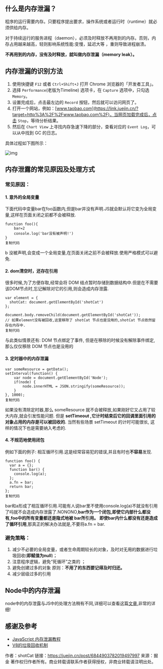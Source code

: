 ## 什么是内存泄漏？

程序的运行需要内存。只要程序提出要求，操作系统或者运行时（runtime）就必须供给内存。

对于持续运行的服务进程（daemon），必须及时释放不再用到的内存。否则，内存占用越来越高，轻则影响系统性能:变慢，延迟大等 ，重则导致进程崩溃。

**不再用到的内存，没有及时释放，就叫做内存泄漏（memory leak）。**

## 内存泄漏的识别方法

1. 使用快捷键 `F12` 或者 `Ctrl+Shift+J` 打开 Chrome 浏览器的「开发者工具」。
2. 选择 `Performance`(老版为Timeline) 选项卡，在 `Capture` 选项中，只勾选 `Memory`。
3. 设置完成后，点击最左边的 `Record` 按钮，然后就可以访问网页了。
4. 打开一个网站，例如：[www.taobao.com](https://link.juejin.cn/?target=http%3A%2F%2Fwww.taobao.com%2F)，当网页加载完成后，点击 `Stop`，等待分析结果。
5. 然后在 `Chart View` 上寻找内存急速下降的部分，查看对应的 `Event Log`，可以从中找到 GC 的日志。

具体过程如下图所示：



![img](https://user-gold-cdn.xitu.io/2019/2/24/1691d6faa0519bb6?imageView2/0/w/1280/h/960/format/webp/ignore-error/1)



## 内存泄露的常见原因及处理方式

### 常见原因：

#### 1.  意外的全局变量

下面代码中变量bar在foo函数内,但是bar并没有声明.JS就会默认将它变为全局变量,这样在页面关闭之前都不会被释放.

```
function foo(){
    bar=2
    console.log('bar没有被声明!')
}
复制代码
```

b 没被声明,会变成一个全局变量,在页面关闭之前不会被释放.使用严格模式可以避免.

#### 2.  dom清空时，还存在引用

很多时候,为了方便存取,经常会将 DOM 结点暂时存储到数据结构中.但是在不需要该DOM节点时,忘记解除对它的引用,则会造成内存泄露.

```
var element = {
  shotCat: document.getElementById('shotCat')
};

document.body.removeChild(document.getElementById('shotCat'));
// 如果element没有被回收,这里移除了 shotCat 节点也是没用的,shotCat 节点依然留存在内存中.
复制代码
```

与此类似情景还有: DOM 节点绑定了事件, 但是在移除的时候没有解除事件绑定,那么仅仅移除 DOM 节点也是没用的

#### 3.  定时器中的内存泄漏

```
var someResource = getData();
setInterval(function() {
    var node = document.getElementById('Node');
    if(node) {
        node.innerHTML = JSON.stringify(someResource));
    }
}, 1000);
复制代码
```

如果没有清除定时器,那么 someResource 就不会被释放,如果刚好它又占用了较大内存,就会引发性能问题. 但是 **setTimeout ,它计时结束后它的回调里面引用的对象占用的内存是可以被回收的.** 当然有些场景 setTimeout 的计时可能很长, 这样的情况下也是需要纳入考虑的.

#### 4.  不规范地使用闭包

例如下面的例子: 相互循环引用.这是经常容易犯的错误,并且有时也**不容易**发现.

```
function foo() { 
  var a = {}; 
  function bar() { 
    console.log(a); 
  }; 
  a.fn = bar; 
  return bar; 
};
复制代码
```

bar和a形成了相互循环引用.可能有人说bar里不使用console.log(a)不就没有引用了吗就不会造成内存泄露了.NONONO,**bar作为一个闭包,即使它内部什么都没有,foo中的所有变量都还是隐式地被 bar所引用。** **即使bar内什么都没有还是造成了循环引用**,那真正的解决办法就是,不要将a.fn = bar.

### 避免策略：

1. 减少不必要的全局变量，或者生命周期较长的对象，及时对无用的数据进行垃圾回收(**即赋值为null**)；
2. 注意程序逻辑，避免“死循环”之类的 ；
3. 避免创建过多的对象 原则：**不用了的东西要记得及时归还。**
4. 减少层级过多的引用

## Node中的内存泄漏

node中的内存泄露与JS中的处理方法稍有不同,详细可以查看这篇[文章](https://link.juejin.cn/?target=https%3A%2F%2Fgithub.com%2Fzqjflash%2Fnodejs-memory),非常的详细!

## 感谢及参考

- [JavaScript 内存泄漏教程](https://link.juejin.cn/?target=http%3A%2F%2Fwww.ruanyifeng.com%2Fblog%2F2017%2F04%2Fmemory-leak.html)
- [V8的垃圾回收机制](https://link.juejin.cn/?target=https%3A%2F%2Fgithub.com%2Fzqjflash%2Fnodejs-memory)


作者：shotCat
链接：https://juejin.cn/post/6844903782019497997
来源：掘金
著作权归作者所有。商业转载请联系作者获得授权，非商业转载请注明出处。